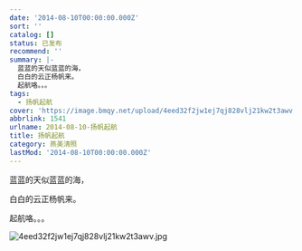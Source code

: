 ```yaml
---
date: '2014-08-10T00:00:00.000Z'
sort: ''
catalog: []
status: 已发布
recommend: ''
summary: |-
  蓝蓝的天似蓝蓝的海，
  白白的云正杨帆来。
  起航咯。。。
tags:
  - 扬帆起航
cover: 'https://image.bmqy.net/upload/4eed32f2jw1ej7qj828vlj21kw2t3awv.jpg'
abbrlink: 1541
urlname: 2014-08-10-扬帆起航
title: 扬帆起航
category: 燕美清照
lastMod: '2014-08-10T00:00:00.000Z'
---
```


蓝蓝的天似蓝蓝的海，


白白的云正杨帆来。


起航咯。。。


![4eed32f2jw1ej7qj828vlj21kw2t3awv.jpg](https://image.bmqy.net/upload/4eed32f2jw1ej7qj828vlj21kw2t3awv.jpg)

